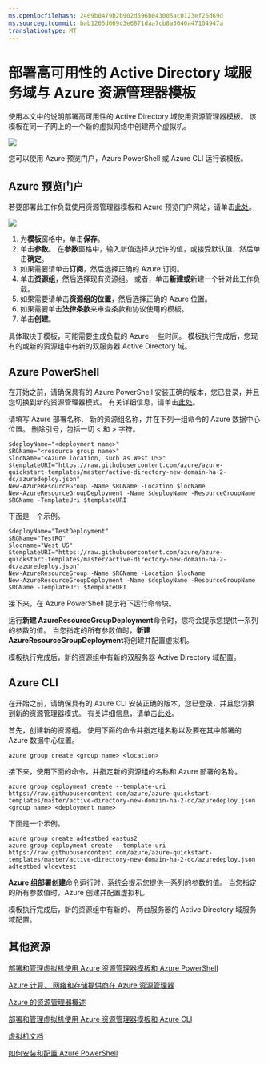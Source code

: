 ```yaml
---
ms.openlocfilehash: 2409b0479b2b902d596b043005ac0123ef25d69d
ms.sourcegitcommit: bab1265d669c3e6871daa7cb8a5640a47104947a
translationtype: MT
---
```

<properties
    pageTitle="部署高可用性的 Active Directory 域服务域与 Azure 资源管理器模板"
    description="轻松部署域控制器 Active Directory 域服务作为资源管理器模板和 Azure 预览门户、 Azure PowerShell 或 Azure CLI 的两台服务器。"
    services="virtual-machines"
    documentationCenter=""
    authors="davidmu1"
    manager="timlt"
    editor=""
    tags="azure-resource-manager"/>

<tags
    ms.service="virtual-machines"
    ms.workload="infrastructure-services"
    ms.tgt_pltfrm="vm-windows"
    ms.devlang="na"
    ms.topic="article"
    ms.date="06/29/2015"
    ms.author="davidmu"/>


# 部署高可用性的 Active Directory 域服务域与 Azure 资源管理器模板

使用本文中的说明部署高可用性的 Active Directory 域使用资源管理器模板。 该模板在同一子网上的一个新的虚拟网络中创建两个虚拟机。

![](./media/virtual-machines-workload-template-ad-domain/two-server-ad.png)

您可以使用 Azure 预览门户，Azure PowerShell 或 Azure CLI 运行该模板。

## Azure 预览门户

若要部署此工作负载使用资源管理器模板和 Azure 预览门户网站，请单击[此处](https://portal.azure.com/#create/Microsoft.Template/uri/https%3A%2F%2Fraw.githubusercontent.com%2FAzure%2Fazure-quickstart-templates%2Fmaster%2Factive-directory-new-domain-ha-2-dc%2Fazuredeploy.json)。

![](./media/virtual-machines-workload-template-ad-domain/azure-portal-template.png)

1.  为**模板**窗格中，单击**保存**。
2.  单击**参数**。 在**参数**窗格中，输入新值选择从允许的值，或接受默认值，然后单击**确定**。
3.  如果需要请单击**订阅**，然后选择正确的 Azure 订阅。
4.  单击**资源组**，然后选择现有资源组。 或者，单击**新建或**新建一个针对此工作负载。
5.  如果需要请单击**资源组的位置**，然后选择正确的 Azure 位置。
6.  如果需要单击**法律条款**来审查条款和协议使用的模板。
7.  单击**创建**。

具体取决于模板，可能需要生成负载的 Azure 一些时间。 模板执行完成后，您现有的或新的资源组中有新的双服务器 Active Directory 域。

## Azure PowerShell

在开始之前，请确保具有的 Azure PowerShell 安装正确的版本，您已登录，并且您切换到新的资源管理器模式。 有关详细信息，请单击[此处](virtual-machines-deploy-rmtemplates-powershell.md#setting-up-powershell-for-resource-manager-templates)。

请填写 Azure 部署名称、 新的资源组名称，并在下列一组命令的 Azure 数据中心位置。 删除引号，包括一切 < 和 > 字符。

    $deployName="<deployment name>"
    $RGName="<resource group name>"
    $locName="<Azure location, such as West US>"
    $templateURI="https://raw.githubusercontent.com/azure/azure-quickstart-templates/master/active-directory-new-domain-ha-2-dc/azuredeploy.json"
    New-AzureResourceGroup -Name $RGName -Location $locName
    New-AzureResourceGroupDeployment -Name $deployName -ResourceGroupName $RGName -TemplateUri $templateURI

下面是一个示例。

    $deployName="TestDeployment"
    $RGName="TestRG"
    $locname="West US"
    $templateURI="https://raw.githubusercontent.com/azure/azure-quickstart-templates/master/active-directory-new-domain-ha-2-dc/azuredeploy.json"
    New-AzureResourceGroup -Name $RGName -Location $locName
    New-AzureResourceGroupDeployment -Name $deployName -ResourceGroupName $RGName -TemplateUri $templateURI

接下来，在 Azure PowerShell 提示符下运行命令块。

运行**新建 AzureResourceGroupDeployment**命令时，您将会提示您提供一系列的参数的值。 当您指定的所有参数值时，**新建 AzureResourceGroupDeployment**将创建并配置虚拟机。

模板执行完成后，新的资源组中有新的双服务器 Active Directory 域配置。

## Azure CLI

在开始之前，请确保具有的 Azure CLI 安装正确的版本，您已登录，并且您切换到新的资源管理器模式。 有关详细信息，请单击[此处](virtual-machines-deploy-rmtemplates-azure-cli.md#getting-ready)。

首先，创建新的资源组。 使用下面的命令并指定组名称以及要在其中部署的 Azure 数据中心位置。

    azure group create <group name> <location>

接下来，使用下面的命令，并指定新的资源组的名称和 Azure 部署的名称。

    azure group deployment create --template-uri https://raw.githubusercontent.com/azure/azure-quickstart-templates/master/active-directory-new-domain-ha-2-dc/azuredeploy.json <group name> <deployment name>

下面是一个示例。

    azure group create adtestbed eastus2
    azure group deployment create --template-uri https://raw.githubusercontent.com/azure/azure-quickstart-templates/master/active-directory-new-domain-ha-2-dc/azuredeploy.json adtestbed wldevtest

**Azure 组部署创建**命令运行时，系统会提示您提供一系列的参数的值。 当您指定的所有参数值时，Azure 创建并配置虚拟机。

模板执行完成后，新的资源组中有新的、 两台服务器的 Active Directory 域服务域配置。


## 其他资源

[部署和管理虚拟机使用 Azure 资源管理器模板和 Azure PowerShell](virtual-machines-deploy-rmtemplates-powershell.md)

[Azure 计算、 网络和存储提供商在 Azure 资源管理器](virtual-machines-azurerm-versus-azuresm.md)

[Azure 的资源管理器概述](../resource-group-overview.md)

[部署和管理虚拟机使用 Azure 资源管理器模板和 Azure CLI](virtual-machines-deploy-rmtemplates-azure-cli.md)

[虚拟机文档](http://azure.microsoft.com/documentation/services/virtual-machines/)

[如何安装和配置 Azure PowerShell](../install-configure-powershell.md)
